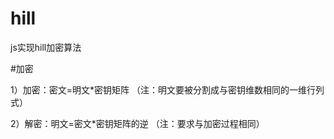 # hill
js实现hill加密算法

#加密

1）加密：密文=明文*密钥矩阵  （注：明文要被分割成与密钥维数相同的一维行列式）

2）解密：明文=密文*密钥矩阵的逆 （注：要求与加密过程相同）

